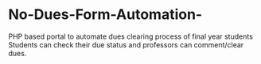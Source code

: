 # No-Dues-Form-Automation-
PHP based portal to automate dues clearing process of final year students Students can check their due status and professors can comment/clear dues.
